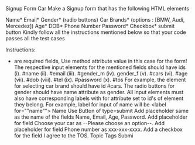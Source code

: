 Signup Form Car
Make a Signup form that has the following HTML elements

Name*
Email*
Gender* (radio buttons)
Car Brands* (options : [BMW, Audi, Mercedez])
Age*
DOB*
Phone Number
Password*
Checkbox*
submit button
Kindly follow all the instructions mentioned below so that your code passes all the test cases

Instructions:

* are required fields,
Use method attribute value in this case for the form!
The respective input elements for the mentioned fields should have ids (i). #name (ii). #email (iii). #gender_m (iv). gender_f (v). #cars (vi). #age (vii). #dob (viii). #tel (ix). #password (x). #tos For example, the element for selecting car brand should have id #cars.
The radio buttons for gender should have name attribute as gender.
All input elements must also have corresponding labels with for attribute set to id's of element they belong. For example, label for input of name will be <label for=""name""> Name</label>
Use Button of type=submit
Add placeholder same as the name of the fields Name, Email, Age, Password.
Add placeholder for field Choose your car as --Please choose an option--.
Add placeholder for field Phone number as xxx-xxx-xxxx.
Add a checkbox for the field I agree to the TOS.
Topic Tags
Submi